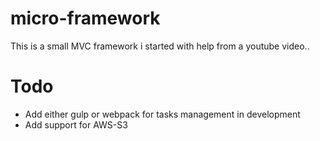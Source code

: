 # micro-framework
This is a small MVC framework i started with help from a youtube video..

# Todo
- Add either gulp or webpack for tasks management in development
- Add support for AWS-S3
